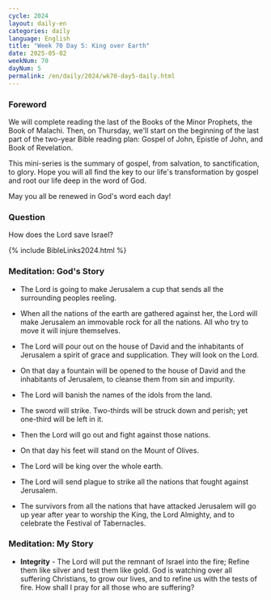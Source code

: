 ```yaml
---
cycle: 2024
layout: daily-en
categories: daily
language: English
title: "Week 70 Day 5: King over Earth"
date: 2025-05-02
weekNum: 70
dayNum: 5
permalink: /en/daily/2024/wk70-day5-daily.html
---
```


### Foreword     
We will complete reading the last of the Books of the Minor Prophets, the Book of Malachi. Then, on Thursday, we'll start on the beginning of the last part of the two-year Bible reading plan: Gospel of John, Epistle of John, and Book of Revelation.

This mini-series is the summary of gospel, from salvation, to sanctification, to glory. Hope you will all find the key to our life's transformation by gospel and root our life deep in the word of God.

May you all be renewed in God's word each day!

### Question     
How does the Lord save Israel?

{% include BibleLinks2024.html %}

### Meditation: God's Story   
+ The Lord is going to make Jerusalem a cup that sends all the surrounding peoples reeling. 

+ When all the nations of the earth are gathered against her, the Lord will make Jerusalem an immovable rock for all the nations. All who try to move it will injure themselves. 

+ The Lord will pour out on the house of David and the inhabitants of Jerusalem a spirit of grace and supplication. They will look on the Lord. 

+ On that day a fountain will be opened to the house of David and the inhabitants of Jerusalem, to cleanse them from sin and impurity. 

+ The Lord will banish the names of the idols from the land. 

+ The sword will strike. Two-thirds will be struck down and perish; yet one-third will be left in it. 

+ Then the Lord will go out and fight against those nations. 

+ On that day his feet will stand on the Mount of Olives. 

+ The Lord will be king over the whole earth. 

+ The Lord will send plague to strike all the nations that fought against Jerusalem. 

+ The survivors from all the nations that have attacked Jerusalem will go up year after year to worship the King, the Lord Almighty, and to celebrate the Festival of Tabernacles. 

### Meditation: My Story   
+ **Integrity** - The Lord will put the remnant of Israel into the fire; Refine them like silver and test them like gold. God is watching over all suffering Christians, to grow our lives, and to refine us with the tests of fire. How shall I pray for all those who are suffering? 
